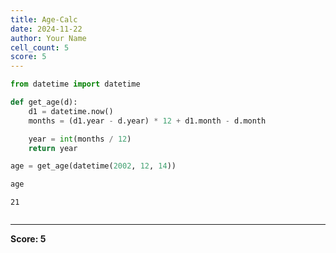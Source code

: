 ```yaml
---
title: Age-Calc
date: 2024-11-22
author: Your Name
cell_count: 5
score: 5
---
```


```python
from datetime import datetime
```


```python
def get_age(d):
    d1 = datetime.now()
    months = (d1.year - d.year) * 12 + d1.month - d.month

    year = int(months / 12)
    return year
```


```python
age = get_age(datetime(2002, 12, 14))
```


```python
age
```




    21




```python

```


---
**Score: 5**
